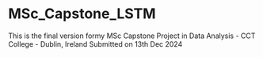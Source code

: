# MSc_Capstone_LSTM

This is the final version formy  MSc Capstone Project in Data Analysis - CCT College - Dublin, Ireland
Submitted on 13th Dec 2024
